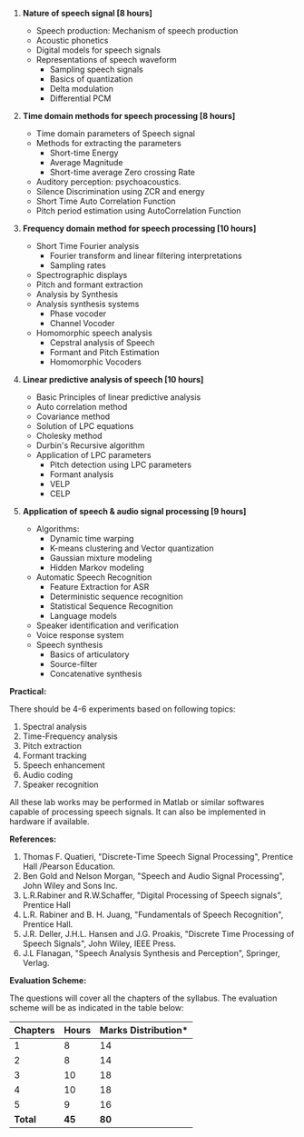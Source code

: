 1. **Nature of speech signal [8 hours]**
    * Speech production: Mechanism of speech production
    * Acoustic phonetics
    * Digital models for speech signals
    * Representations of speech waveform
        * Sampling speech signals
        * Basics of quantization
        * Delta modulation
        * Differential PCM 

2. **Time domain methods for speech processing [8 hours]**
    * Time domain parameters of Speech signal
    * Methods for extracting the parameters
        * Short-time Energy
        * Average Magnitude
        * Short-time average Zero crossing Rate 
    * Auditory perception: psychoacoustics.
    * Silence Discrimination using ZCR and energy
    * Short Time Auto Correlation Function
    * Pitch period estimation using AutoCorrelation Function

3. **Frequency domain method for speech processing [10 hours]**
    * Short Time Fourier analysis
        * Fourier transform and linear filtering interpretations
        * Sampling rates
    * Spectrographic displays
    * Pitch and formant extraction
    * Analysis by Synthesis
    * Analysis synthesis systems
        * Phase vocoder
        * Channel Vocoder
    * Homomorphic speech analysis
        * Cepstral analysis of Speech
        * Formant and Pitch Estimation
        * Homomorphic Vocoders

4. **Linear predictive analysis of speech [10 hours]**
    * Basic Principles of linear predictive analysis
    * Auto correlation method
    * Covariance method
    * Solution of LPC equations
    * Cholesky method
    * Durbin's Recursive algorithm
    * Application of LPC parameters
        * Pitch detection using LPC parameters
        * Formant analysis
        * VELP
        * CELP

5. **Application of speech & audio signal processing [9 hours]**
    * Algorithms: 
        * Dynamic time warping
        * K-means clustering and Vector quantization
        * Gaussian mixture modeling
        * Hidden Markov modeling
    * Automatic Speech Recognition
        * Feature Extraction for ASR
        * Deterministic sequence recognition
        * Statistical Sequence Recognition
        * Language models
    * Speaker identification and verification
    * Voice response system
    * Speech synthesis
        * Basics of articulatory
        * Source-filter
        * Concatenative synthesis

**Practical:**

There should be 4-6 experiments based on following topics:

1. Spectral analysis
2. Time-Frequency analysis
3. Pitch extraction
4. Formant tracking
5. Speech enhancement
6. Audio coding
7. Speaker recognition

All these lab works may be performed in Matlab or similar softwares capable of processing speech signals. It can also be implemented in hardware if available.

**References:**

1. Thomas F. Quatieri, "Discrete-Time Speech Signal Processing", Prentice Hall /Pearson Education.
2. Ben Gold and Nelson Morgan, "Speech and Audio Signal Processing", John Wiley and Sons Inc.
3. L.R.Rabiner and R.W.Schaffer, "Digital Processing of Speech signals", Prentice Hall
4. L.R. Rabiner and B. H. Juang, "Fundamentals of Speech Recognition", Prentice Hall.
5. J.R. Deller, J.H.L. Hansen and J.G. Proakis, "Discrete Time Processing of Speech Signals", John Wiley, IEEE Press.
6. J.L Flanagan, "Speech Analysis Synthesis and Perception", Springer, Verlag.

**Evaluation Scheme:**

The questions will cover all the chapters of the syllabus. The evaluation scheme will be as indicated in the table below:

| Chapters  | Hours  | Marks Distribution* |
| --------- | ------ | ------------------- |
| 1         | 8      | 14                  |
| 2         | 8      | 14                  |
| 3         | 10     | 18                  |
| 4         | 10     | 18                  |
| 5         | 9      | 16                  |
| **Total** | **45** | **80**              |
